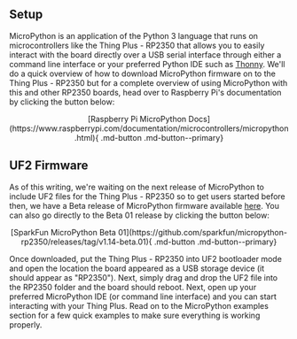 



## Setup

MicroPython is an application of the Python 3 language that runs on microcontrollers like the Thing Plus - RP2350 that allows you to easily interact with the board directly over a USB serial interface through either a command line interface or your preferred Python IDE such as [Thonny](https://thonny.org/). We'll do a quick overview of how to download MicroPython firmware on to the Thing Plus - RP2350 but for a complete overview of using MicroPython with this and other RP2350 boards, head over to Raspberry Pi's documentation by clicking the button below:

<center>
    [Raspberry Pi MicroPython Docs](https://www.raspberrypi.com/documentation/microcontrollers/micropython.html){ .md-button .md-button--primary}
</center>

## UF2 Firmware

As of this writing, we're waiting on the next release of MicroPython to include UF2 files for the Thing Plus - RP2350 so to get users started before then, we have a Beta release of MicroPython firmware available [here](https://github.com/sparkfun/micropython-rp2350/releases). You can also go directly to the Beta 01 release by clicking the button below:

<center>
    [SparkFun MicroPython Beta 01](https://github.com/sparkfun/micropython-rp2350/releases/tag/v1.14-beta.01){ .md-button .md-button--primary}
</center>

Once downloaded, put the Thing Plus - RP2350 into UF2 bootloader mode and open the location the board appeared as a USB storage device (it should appear as "RP2350"). Next, simply drag and drop the UF2 file into the RP2350 folder and the board should reboot. Next, open up your preferred MicroPython IDE (or command line interface) and you can start interacting with your Thing Plus. Read on to the MicroPython examples section for a few quick examples to make sure everything is working properly.